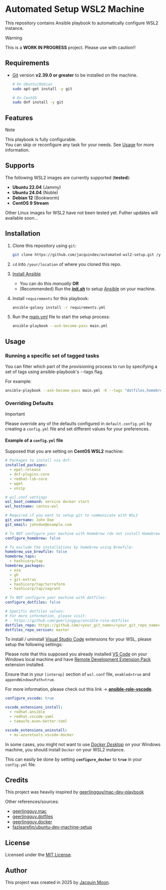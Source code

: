 # Automated Setup WSL2 Machine

This repository contains Ansible playbook to automatically configure WSL2 instance.

> [!WARNING]
> This is a **WORK IN PROGRESS** project. Please use with caution!!

## Requirements

- [Git](https://git-scm.com/downloads) version **v2.39.0 or greater** to be installed on the machine.

	```bash
	# On Ubuntu/Debian
	sudo apt-get install -y git

	# On CentOS
	sudo dnf install -y git
	```

## Features

> [!NOTE]
> This playbook is fully configurable. <br>
> You can skip or reconfigure any task for your needs. See [Usage](#Usage) for more information.

## Supports

The following WSL2 images are currently supported (**tested**):

- **Ubuntu 22.04** (Jammy)
- **Ubuntu 24.04** (Noble)
- **Debian 12** (Bookworm)
- **CentOS 9 Stream**

Other Linux images for WSL2 have not been tested yet.
Futher updates will available soon...

## Installation

1. Clone this repository using `git`:

	```bash
	git clone https://github.com/jacquindev/automated-wsl2-setup.git /your/location
	```

2. `cd` into `/your/location` of where you cloned this repo.

3. [Install Ansible](https://docs.ansible.com/ansible/latest/installation_guide/index.html)

	- You can do this *manually* **OR**
	- (Recommended) Run the ***[init.sh](./init.sh)*** to setup [Ansible](https://docs.ansible.com/ansible/latest/index.html) on your machine.

4. Install `requirements` for this playbook:

	```bash
	ansible-galaxy install -r requirements.yml
	```

5. Run the [main.yml](./main.yml) file to start the setup process:

	```bash
	ansible-playbook --ask-become-pass main.yml
	```

## Usage

### Running a specific set of tagged tasks

You can filter which part of the provisioning process to run by specifying a set of tags using ansible-playbook's --tags flag.

For example:

```bash
ansible-playbook --ask-become-pass main.yml -K --tags "dotfiles,homebrew"
```

### Overriding Defaults

> [!IMPORTANT]
> Please override any of the defaults configured in `default.config.yml` by creating a `config.yml` file and set different values for your preferences.

#### Example of a `config.yml` file

Supposed that you are setting on **CentOS WSL2** machine:

```yaml
# Packages to install via dnf:
installed_packages:
  - epel-release
  - dnf-plugins-core
  - redhat-lsb-core
  - wget
  - unzip

# wsl.conf settings
wsl_boot_command: service docker start
wsl_hostname: centos-wsl

# Required if you want to setup git to communicate with WSL2
git_username: John Doe
git_email: johndoe@example.com

# To NOT configure your machine with Homebrew (do not install Homebrew and its packages)
configure_homebrew: false

# To exclude the installations by homebrew using Brewfile:
homebrew_use_brewfile: false
homebrew_taps:
  - hashicorp/tap
homebrew_packages:
  - eza
  - gh
  - git-extras
  - hashicorp/tap/terraform
  - hashicorp/tap/vagrant

# To NOT configure your machine with dotfiles:
configure_dotfiles: false

# Specific dotfiles values:
# For more information, please visit:
# - https://github.com/geerlingguy/ansible-role-dotfiles
dotfiles_repo: https://github.com/<your_git_name>/<your_git_repo_name>.git
dotfiles_repo_version: master
```

To install / uninstall [Visual Studio Code](https://code.visualstudio.com/) extensions for your WSL, please setup the following settings:

Please note that this supposed you already installed [VS Code](https://code.visualstudio.com/) on your Windows local machine and have [Remote Development Extension Pack](https://marketplace.visualstudio.com/items?itemName=ms-vscode-remote.vscode-remote-extensionpack) extension installed.

Ensure that in your `[interop]` section of `wsl.conf` file, `enabled=true` and `appendWindowsPath=true`.

For more information, please check out this link -> **[ansible-role-vscode](./roles/ansible-role-vscode/README.md)**.

```yaml
configure_vscode: true

vscode_extensions_install:
  - redhat.ansible
  - redhat.vscode-yaml
  - tamasfe.even-better-toml

vscode_extensions_uninstall:
  - ms-azuretools.vscode-docker
```

In some cases, you might not want to use *[Docker Desktop](https://www.docker.com/products/docker-desktop/)* on your Windows machine, you should install `Docker` on your WSL2 instance.

This can easily be done by setting **`configure_docker`** to **`true`** in your `config.yml` file.

## Credits

This project was heavily inspired by [geerlingguy/mac-dev-playbook](https://github.com/geerlingguy/mac-dev-playbook)

Other references/sources:
- [geerlingguy.mac](https://github.com/geerlingguy/ansible-collection-mac)
- [geerlingguy.dotfiles](https://github.com/geerlingguy/ansible-role-dotfiles)
- [geerlingguy.docker](https://github.com/geerlingguy/ansible-role-docker)
- [fazlearefin/ubuntu-dev-machine-setup](https://github.com/fazlearefin/ubuntu-dev-machine-setup)

## License

Licensed under the [MIT License](https://github.com/jacquindev/automated-wsl2-setup/blob/master/LICENSE).

## Author

This project was created in 2025 by [Jacquin Moon](https://github.com/jacquindev).
